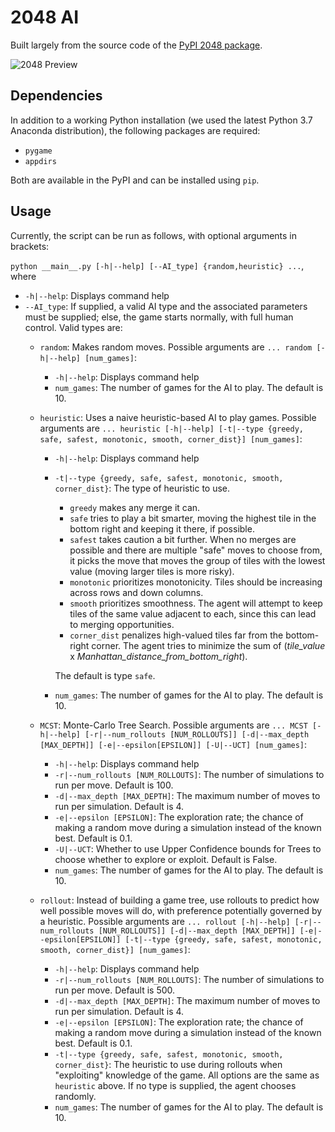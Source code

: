 # 2048 AI

Built largely from the source code of the [PyPI 2048 package](https://github.com/quantum5/2048).

![2048 Preview](https://guanzhong.ca/assets/projects/2048-2fd91615603e0f5fed0299df4524c4494968c7b1d762cbb0209354cfa2215639.png)

## Dependencies

In addition to a working Python installation (we used the latest Python 3.7 Anaconda distribution), the following
packages are required:
* `pygame`
* `appdirs`

Both are available in the PyPI and can be installed using `pip`.

## Usage

Currently, the script can be run as follows, with optional arguments in brackets:

`python __main__.py [-h|--help] [--AI_type] {random,heuristic} ...`, where
* `-h|--help`: Displays command help
* `--AI_type`: If supplied, a valid AI type and the associated parameters must be supplied; else, the game starts
normally, with full human control. Valid types are:
    * `random`: Makes random moves. Possible arguments are `... random [-h|--help] [num_games]`:
        * `-h|--help`: Displays command help
        * `num_games`: The number of games for the AI to play. The default is 10.
    * `heuristic`: Uses a naive heuristic-based AI to play games. Possible arguments are
    `... heuristic [-h|--help] [-t|--type {greedy, safe, safest, monotonic, smooth, corner_dist}] [num_games]`:
        * `-h|--help`: Displays command help
        * `-t|--type {greedy, safe, safest, monotonic, smooth, corner_dist}`: The type of heuristic to use.
            * `greedy` makes any merge it can.
            * `safe` tries to play a bit smarter, moving the highest tile in the bottom right and keeping it there,
            if possible.
            * `safest` takes caution a bit further. When no merges are possible and there are multiple "safe" moves to
            choose from, it picks the move that moves the group of tiles with the lowest value (moving larger tiles is
            more risky).
            * `monotonic` prioritizes monotonicity. Tiles should be increasing across rows and down columns.
            * `smooth` prioritizes smoothness. The agent will attempt to keep tiles of the same value adjacent to each,
            since this can lead to merging opportunities.
            * `corner_dist` penalizes high-valued tiles far from the bottom-right corner. The agent tries to minimize
            the sum of (*tile_value* x *Manhattan_distance_from_bottom_right*).
            
            The default is type `safe`.
        * `num_games`: The number of games for the AI to play. The default is 10.
        
    * `MCST`: Monte-Carlo Tree Search. Possible arguments are `... MCST [-h|--help] [-r|--num_rollouts [NUM_ROLLOUTS]]
    [-d|--max_depth [MAX_DEPTH]] [-e|--epsilon[EPSILON]] [-U|--UCT] [num_games]`:
        * `-h|--help`: Displays command help
        * `-r|--num_rollouts [NUM_ROLLOUTS]`: The number of simulations to run per move. Default is 100.
        * `-d|--max_depth [MAX_DEPTH]`: The maximum number of moves to run per simulation. Default is 4.
        * `-e|--epsilon [EPSILON]`: The exploration rate; the chance of making a random move during a simulation instead
        of the known best. Default is 0.1.
        * `-U|--UCT`: Whether to use Upper Confidence bounds for Trees to choose whether to explore or exploit.
        Default is False.
        * `num_games`: The number of games for the AI to play. The default is 10.
        
    * `rollout`: Instead of building a game tree, use rollouts to predict how well possible moves will do, with
    preference potentially governed by a heuristic. Possible arguments are `... rollout [-h|--help] [-r|--num_rollouts [NUM_ROLLOUTS]]
    [-d|--max_depth [MAX_DEPTH]] [-e|--epsilon[EPSILON]] [-t|--type {greedy, safe, safest, monotonic, smooth, corner_dist}] [num_games]`:
        * `-h|--help`: Displays command help
        * `-r|--num_rollouts [NUM_ROLLOUTS]`: The number of simulations to run per move. Default is 500.
        * `-d|--max_depth [MAX_DEPTH]`: The maximum number of moves to run per simulation. Default is 4.
        * `-e|--epsilon [EPSILON]`: The exploration rate; the chance of making a random move during a simulation instead
        of the known best. Default is 0.1.
        * `-t|--type {greedy, safe, safest, monotonic, smooth, corner_dist}`: The heuristic to use during rollouts when
        "exploiting" knowledge of the game. All options are the same as `heuristic` above. If no type is supplied, the
        agent chooses randomly.
        * `num_games`: The number of games for the AI to play. The default is 10.